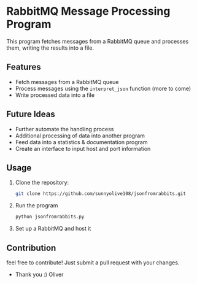 # RabbitMQ Message Processing Program

This program fetches messages from a RabbitMQ queue and processes them, writing the results into a file.

## Features

- Fetch messages from a RabbitMQ queue
- Process messages using the `interpret_json` function (more to come)
- Write processed data into a file

## Future Ideas

- Further automate the handling process
- Additional processing of data into another program
- Feed data into a statistics & documentation program
- Create an interface to input host and port information

## Usage

1. Clone the repository:

   ```bash
   git clone https://github.com/sunnyolive108/jsonfromrabbits.git
2. Run the program
   ```bash
   python jsonfromrabbits.py
3. Set up a RabbitMQ and host it
      
## Contribution
   feel free to contribute! Just submit a pull request with your changes.
- Thank you :) Oliver
